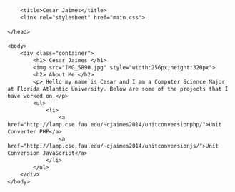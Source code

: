 <html>
    <head>
        <meta lang="en-US">
        <meta charset="utf-8">
        <meta name="viewport" content="width=device.width initial-scale=1">
    
        <title>Cesar Jaimes</title>
        <link rel="stylesheet" href="main.css">
        
    </head>

    <body>
        <div class="container">
            <h1> Cesar Jaimes </h1>
            <img src="IMG_5890.jpg" style="width:256px;height:320px">
            <h2> About Me </h2>
            <p> Hello my name is Cesar and I am a Computer Science Major at Florida Atlantic University. Below are some of the projects that I have worked on.</p>
            <ul>
                <li>
                    <a href="http://lamp.cse.fau.edu/~cjaimes2014/unitconversionphp/">Unit Converter PHP</a>
                    <a href="http://lamp.cse.fau.edu/~cjaimes2014/unitconversionjs/">Unit Conversion JavaScript</a>
                </li>
            </ul>
        </div>
    </body>
</html>
